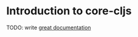 # Introduction to core-cljs

TODO: write [great documentation](http://jacobian.org/writing/great-documentation/what-to-write/)
